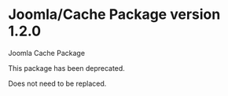 # Joomla/Cache Package version 1.2.0

Joomla Cache Package

This package has been deprecated.

Does not need to be replaced.
